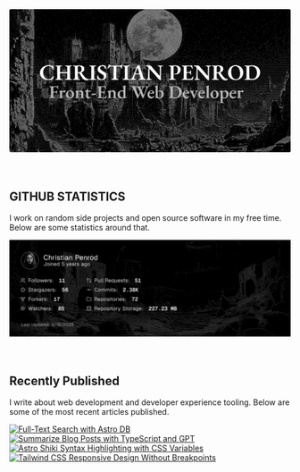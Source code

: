 
<picture>
  <source media="(prefers-color-scheme: dark)" srcset="assets/banner.dark.png?v=cd6cccf9-9e91-4f8b-b4c5-aa1f3d907e4e" width="843px" />
  <source media="(prefers-color-scheme: light)" srcset="assets/banner.light.png?v=cd6cccf9-9e91-4f8b-b4c5-aa1f3d907e4e" width="843px" />
  <img src="assets/banner.dark.png?v=cd6cccf9-9e91-4f8b-b4c5-aa1f3d907e4e" alt="Banner" width="843px" />
</picture>
<br />
<br />
<br />
<h2>GITHUB STATISTICS</h2>
<p>I work on random side projects and open source software in my free time. Below are some statistics around that.</p>
<picture>
  <source media="(prefers-color-scheme: dark)" srcset="assets/statistics.dark.png?v=cd6cccf9-9e91-4f8b-b4c5-aa1f3d907e4e" width="843px" />
  <source media="(prefers-color-scheme: light)" srcset="assets/statistics.light.png?v=cd6cccf9-9e91-4f8b-b4c5-aa1f3d907e4e" width="843px" />
  <img src="assets/statistics.dark.png?v=cd6cccf9-9e91-4f8b-b4c5-aa1f3d907e4e" alt="Github Statistics" width="843px" />
</picture>
<br />
<br />
<br />
<h2>Recently Published</h2>
<p>I write about web development and developer experience tooling. Below are some of the most recent articles published.</p>
<a href="https://christianpenrod.com/blog/full-text-search-with-astro-db"><img src="https://christianpenrod.com/blog/full-text-search-with-astro-db.png?v=cd6cccf9-9e91-4f8b-b4c5-aa1f3d907e4e" alt="Full-Text Search with Astro DB" width="421px" /></a>
<a href="https://christianpenrod.com/blog/summarize-blog-posts-with-typescript-and-gpt"><img src="https://christianpenrod.com/blog/summarize-blog-posts-with-typescript-and-gpt.png?v=cd6cccf9-9e91-4f8b-b4c5-aa1f3d907e4e" alt="Summarize Blog Posts with TypeScript and GPT" width="421px" /></a>
<a href="https://christianpenrod.com/blog/astro-shiki-syntax-highlighting-with-css-variables"><img src="https://christianpenrod.com/blog/astro-shiki-syntax-highlighting-with-css-variables.png?v=cd6cccf9-9e91-4f8b-b4c5-aa1f3d907e4e" alt="Astro Shiki Syntax Highlighting with CSS Variables" width="421px" /></a>
<a href="https://christianpenrod.com/blog/tailwindcss-responsive-design-without-breakpoints"><img src="https://christianpenrod.com/blog/tailwindcss-responsive-design-without-breakpoints.png?v=cd6cccf9-9e91-4f8b-b4c5-aa1f3d907e4e" alt="Tailwind CSS Responsive Design Without Breakpoints" width="421px" /></a>
